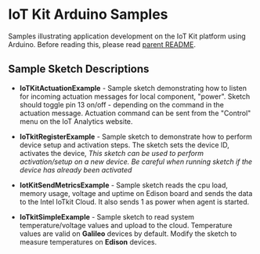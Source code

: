 # IoT Kit Arduino Samples

Samples illustrating application development on the IoT Kit platform using Arduino. 
Before reading this, please read [parent README](../README.md "").

## Sample Sketch Descriptions

* **IoTKitActuationExample** - Sample sketch demonstrating how to listen for incoming actuation messages for local component, "power". Sketch should toggle pin 13 on/off - depending on the command in the actuation message. Actuation command can be sent from the "Control" menu on the IoT Analytics website.

* **IoTkitRegisterExample** - Sample sketch to demonstrate how to perform device setup and activation steps. The sketch sets the device ID, activates the device, *This sketch can be used to perform activation/setup on a new device. Be careful when running sketch if the device has already been activated* 

* **IotKitSendMetricsExample** - Sample sketch reads the cpu load, memory usage, voltage and uptime on Edison board and sends the data to the Intel IoTkit Cloud. It also sends 1 as power when agent is started.

* **IoTkitSimpleExample** - Sample sketch to read system temperature/voltage values and upload to the cloud. Temperature values are valid on **Galileo** devices by default. Modify the sketch to measure temperatures on **Edison** devices. 


